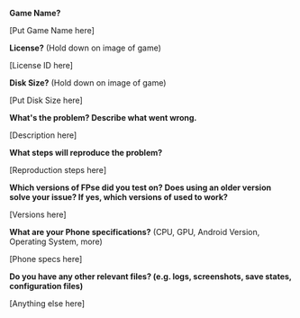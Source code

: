 **Game Name?**

[Put Game Name here]


**License?** (Hold down on image of game)

[License ID here]


**Disk Size?** (Hold down on image of game)

[Put Disk Size here]


**What's the problem? Describe what went wrong.**

[Description here]


**What steps will reproduce the problem?**

[Reproduction steps here]


**Which versions of FPse did you test on? Does using an older version solve your issue? If yes, which versions of used to work?**

[Versions here]


**What are your Phone specifications?** (CPU, GPU, Android Version, Operating System, more)

[Phone specs here]


**Do you have any other relevant files? (e.g. logs, screenshots, save states, configuration files)**

[Anything else here]

